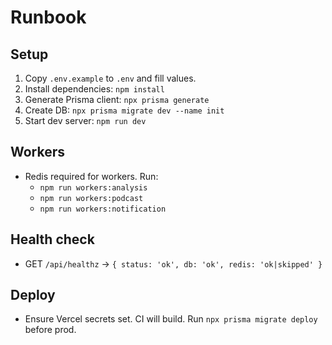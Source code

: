 # Runbook

## Setup
1. Copy `.env.example` to `.env` and fill values.
2. Install dependencies: `npm install`
3. Generate Prisma client: `npx prisma generate`
4. Create DB: `npx prisma migrate dev --name init`
5. Start dev server: `npm run dev`

## Workers
- Redis required for workers. Run:
  - `npm run workers:analysis`
  - `npm run workers:podcast`
  - `npm run workers:notification`

## Health check
- GET `/api/healthz` -> `{ status: 'ok', db: 'ok', redis: 'ok|skipped' }`

## Deploy
- Ensure Vercel secrets set. CI will build. Run `npx prisma migrate deploy` before prod.
